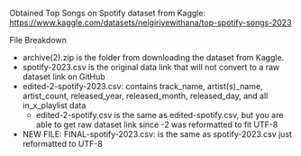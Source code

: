 Obtained Top Songs on Spotify dataset from Kaggle: https://www.kaggle.com/datasets/nelgiriyewithana/top-spotify-songs-2023

File Breakdown 
- archive(2).zip is the folder from downloading the dataset from Kaggle.
- spotify-2023.csv is the original data link that will not convert to a raw dataset link on GitHub
- edited-2-spotify-2023.csv: contains track_name, artist(s)_name, artist_count, released_year, released_month, released_day, and all in_x_playlist data
  - edited-2-spotify.csv is the same as edited-spotify.csv, but you are able to get raw dataset link since -2 was reformatted to fit UTF-8
- NEW FILE: FINAL-spotify-2023.csv: is the same as spotify-2023.csv just reformatted to UTF-8 
